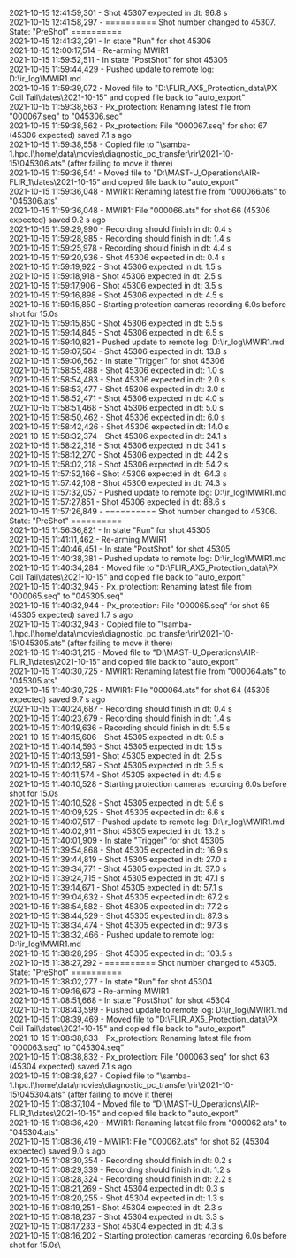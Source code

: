 2021-10-15 12:41:59,301 - Shot 45307 expected in dt: 96.8 s\
2021-10-15 12:41:58,297 - ========== Shot number changed to 45307. State: "PreShot" ==========\
2021-10-15 12:41:33,291 - In state "Run" for shot 45306\
2021-10-15 12:00:17,514 - Re-arming MWIR1\
2021-10-15 11:59:52,511 - In state "PostShot" for shot 45306\
2021-10-15 11:59:44,429 - Pushed update to remote log: D:\ir_log\MWIR1.md\
2021-10-15 11:59:39,072 - Moved file to "D:\FLIR_AX5_Protection_data\PX Coil Tail\dates\2021-10-15" and copied file back to "auto_export"\
2021-10-15 11:59:38,563 - Px_protection: Renaming latest file from "000067.seq" to "045306.seq"\
2021-10-15 11:59:38,562 - Px_protection: File "000067.seq" for shot 67 (45306 expected) saved 7.1 s ago\
2021-10-15 11:59:38,558 - Copied file to "\\samba-1.hpc.l\home\data\movies\diagnostic_pc_transfer\rir\2021-10-15\045306.ats" (after failing to move it there)\
2021-10-15 11:59:36,541 - Moved file to "D:\MAST-U_Operations\AIR-FLIR_1\dates\2021-10-15" and copied file back to "auto_export"\
2021-10-15 11:59:36,048 - MWIR1: Renaming latest file from "000066.ats" to "045306.ats"\
2021-10-15 11:59:36,048 - MWIR1: File "000066.ats" for shot 66 (45306 expected) saved 9.2 s ago\
2021-10-15 11:59:29,990 - Recording should finish in dt: 0.4 s\
2021-10-15 11:59:28,985 - Recording should finish in dt: 1.4 s\
2021-10-15 11:59:25,978 - Recording should finish in dt: 4.4 s\
2021-10-15 11:59:20,936 - Shot 45306 expected in dt: 0.4 s\
2021-10-15 11:59:19,922 - Shot 45306 expected in dt: 1.5 s\
2021-10-15 11:59:18,918 - Shot 45306 expected in dt: 2.5 s\
2021-10-15 11:59:17,906 - Shot 45306 expected in dt: 3.5 s\
2021-10-15 11:59:16,898 - Shot 45306 expected in dt: 4.5 s\
2021-10-15 11:59:15,850 - Starting protection cameras recording 6.0s before shot for 15.0s\
2021-10-15 11:59:15,850 - Shot 45306 expected in dt: 5.5 s\
2021-10-15 11:59:14,845 - Shot 45306 expected in dt: 6.5 s\
2021-10-15 11:59:10,821 - Pushed update to remote log: D:\ir_log\MWIR1.md\
2021-10-15 11:59:07,564 - Shot 45306 expected in dt: 13.8 s\
2021-10-15 11:59:06,562 - In state "Trigger" for shot 45306\
2021-10-15 11:58:55,488 - Shot 45306 expected in dt: 1.0 s\
2021-10-15 11:58:54,483 - Shot 45306 expected in dt: 2.0 s\
2021-10-15 11:58:53,477 - Shot 45306 expected in dt: 3.0 s\
2021-10-15 11:58:52,471 - Shot 45306 expected in dt: 4.0 s\
2021-10-15 11:58:51,468 - Shot 45306 expected in dt: 5.0 s\
2021-10-15 11:58:50,462 - Shot 45306 expected in dt: 6.0 s\
2021-10-15 11:58:42,426 - Shot 45306 expected in dt: 14.0 s\
2021-10-15 11:58:32,374 - Shot 45306 expected in dt: 24.1 s\
2021-10-15 11:58:22,318 - Shot 45306 expected in dt: 34.1 s\
2021-10-15 11:58:12,270 - Shot 45306 expected in dt: 44.2 s\
2021-10-15 11:58:02,218 - Shot 45306 expected in dt: 54.2 s\
2021-10-15 11:57:52,166 - Shot 45306 expected in dt: 64.3 s\
2021-10-15 11:57:42,108 - Shot 45306 expected in dt: 74.3 s\
2021-10-15 11:57:32,057 - Pushed update to remote log: D:\ir_log\MWIR1.md\
2021-10-15 11:57:27,851 - Shot 45306 expected in dt: 88.6 s\
2021-10-15 11:57:26,849 - ========== Shot number changed to 45306. State: "PreShot" ==========\
2021-10-15 11:56:36,821 - In state "Run" for shot 45305\
2021-10-15 11:41:11,462 - Re-arming MWIR1\
2021-10-15 11:40:46,451 - In state "PostShot" for shot 45305\
2021-10-15 11:40:38,381 - Pushed update to remote log: D:\ir_log\MWIR1.md\
2021-10-15 11:40:34,284 - Moved file to "D:\FLIR_AX5_Protection_data\PX Coil Tail\dates\2021-10-15" and copied file back to "auto_export"\
2021-10-15 11:40:32,945 - Px_protection: Renaming latest file from "000065.seq" to "045305.seq"\
2021-10-15 11:40:32,944 - Px_protection: File "000065.seq" for shot 65 (45305 expected) saved 1.7 s ago\
2021-10-15 11:40:32,943 - Copied file to "\\samba-1.hpc.l\home\data\movies\diagnostic_pc_transfer\rir\2021-10-15\045305.ats" (after failing to move it there)\
2021-10-15 11:40:31,215 - Moved file to "D:\MAST-U_Operations\AIR-FLIR_1\dates\2021-10-15" and copied file back to "auto_export"\
2021-10-15 11:40:30,725 - MWIR1: Renaming latest file from "000064.ats" to "045305.ats"\
2021-10-15 11:40:30,725 - MWIR1: File "000064.ats" for shot 64 (45305 expected) saved 9.7 s ago\
2021-10-15 11:40:24,687 - Recording should finish in dt: 0.4 s\
2021-10-15 11:40:23,679 - Recording should finish in dt: 1.4 s\
2021-10-15 11:40:19,636 - Recording should finish in dt: 5.5 s\
2021-10-15 11:40:15,606 - Shot 45305 expected in dt: 0.5 s\
2021-10-15 11:40:14,593 - Shot 45305 expected in dt: 1.5 s\
2021-10-15 11:40:13,591 - Shot 45305 expected in dt: 2.5 s\
2021-10-15 11:40:12,587 - Shot 45305 expected in dt: 3.5 s\
2021-10-15 11:40:11,574 - Shot 45305 expected in dt: 4.5 s\
2021-10-15 11:40:10,528 - Starting protection cameras recording 6.0s before shot for 15.0s\
2021-10-15 11:40:10,528 - Shot 45305 expected in dt: 5.6 s\
2021-10-15 11:40:09,525 - Shot 45305 expected in dt: 6.6 s\
2021-10-15 11:40:07,517 - Pushed update to remote log: D:\ir_log\MWIR1.md\
2021-10-15 11:40:02,911 - Shot 45305 expected in dt: 13.2 s\
2021-10-15 11:40:01,909 - In state "Trigger" for shot 45305\
2021-10-15 11:39:54,868 - Shot 45305 expected in dt: 16.9 s\
2021-10-15 11:39:44,819 - Shot 45305 expected in dt: 27.0 s\
2021-10-15 11:39:34,771 - Shot 45305 expected in dt: 37.0 s\
2021-10-15 11:39:24,715 - Shot 45305 expected in dt: 47.1 s\
2021-10-15 11:39:14,671 - Shot 45305 expected in dt: 57.1 s\
2021-10-15 11:39:04,632 - Shot 45305 expected in dt: 67.2 s\
2021-10-15 11:38:54,582 - Shot 45305 expected in dt: 77.2 s\
2021-10-15 11:38:44,529 - Shot 45305 expected in dt: 87.3 s\
2021-10-15 11:38:34,474 - Shot 45305 expected in dt: 97.3 s\
2021-10-15 11:38:32,466 - Pushed update to remote log: D:\ir_log\MWIR1.md\
2021-10-15 11:38:28,295 - Shot 45305 expected in dt: 103.5 s\
2021-10-15 11:38:27,292 - ========== Shot number changed to 45305. State: "PreShot" ==========\
2021-10-15 11:38:02,277 - In state "Run" for shot 45304\
2021-10-15 11:09:16,673 - Re-arming MWIR1\
2021-10-15 11:08:51,668 - In state "PostShot" for shot 45304\
2021-10-15 11:08:43,599 - Pushed update to remote log: D:\ir_log\MWIR1.md\
2021-10-15 11:08:39,469 - Moved file to "D:\FLIR_AX5_Protection_data\PX Coil Tail\dates\2021-10-15" and copied file back to "auto_export"\
2021-10-15 11:08:38,833 - Px_protection: Renaming latest file from "000063.seq" to "045304.seq"\
2021-10-15 11:08:38,832 - Px_protection: File "000063.seq" for shot 63 (45304 expected) saved 7.1 s ago\
2021-10-15 11:08:38,827 - Copied file to "\\samba-1.hpc.l\home\data\movies\diagnostic_pc_transfer\rir\2021-10-15\045304.ats" (after failing to move it there)\
2021-10-15 11:08:37,104 - Moved file to "D:\MAST-U_Operations\AIR-FLIR_1\dates\2021-10-15" and copied file back to "auto_export"\
2021-10-15 11:08:36,420 - MWIR1: Renaming latest file from "000062.ats" to "045304.ats"\
2021-10-15 11:08:36,419 - MWIR1: File "000062.ats" for shot 62 (45304 expected) saved 9.0 s ago\
2021-10-15 11:08:30,354 - Recording should finish in dt: 0.2 s\
2021-10-15 11:08:29,339 - Recording should finish in dt: 1.2 s\
2021-10-15 11:08:28,324 - Recording should finish in dt: 2.2 s\
2021-10-15 11:08:21,269 - Shot 45304 expected in dt: 0.3 s\
2021-10-15 11:08:20,255 - Shot 45304 expected in dt: 1.3 s\
2021-10-15 11:08:19,251 - Shot 45304 expected in dt: 2.3 s\
2021-10-15 11:08:18,237 - Shot 45304 expected in dt: 3.3 s\
2021-10-15 11:08:17,233 - Shot 45304 expected in dt: 4.3 s\
2021-10-15 11:08:16,202 - Starting protection cameras recording 6.0s before shot for 15.0s\
